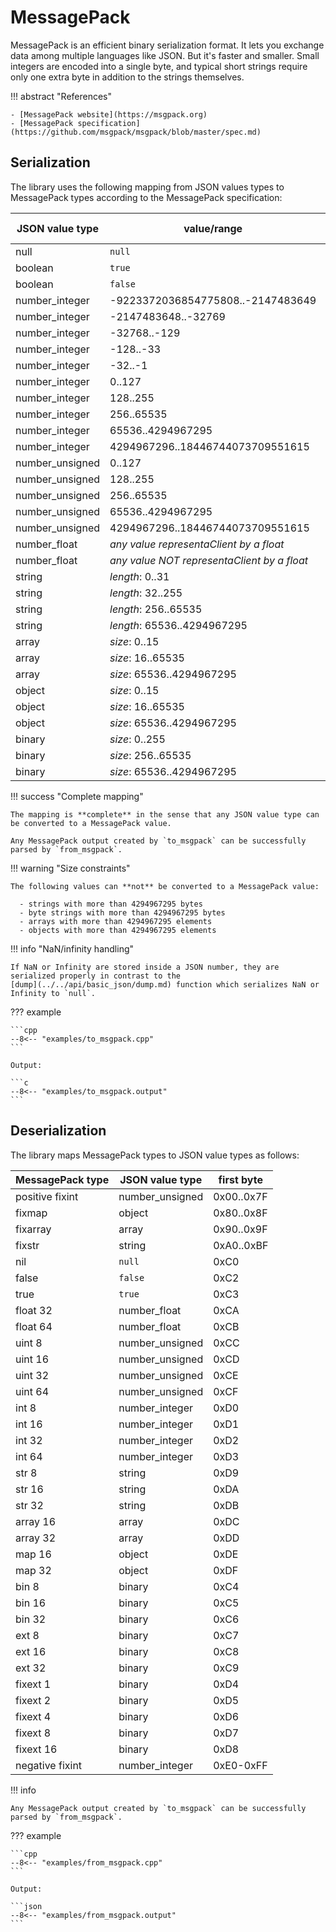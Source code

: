 # MessagePack

MessagePack is an efficient binary serialization format. It lets you exchange data among multiple languages like JSON.
But it's faster and smaller. Small integers are encoded into a single byte, and typical short strings require only one
extra byte in addition to the strings themselves.

!!! abstract "References"

    - [MessagePack website](https://msgpack.org)
    - [MessagePack specification](https://github.com/msgpack/msgpack/blob/master/spec.md)

## Serialization

The library uses the following mapping from JSON values types to MessagePack types according to the MessagePack
specification:

| JSON value type | value/range                              | MessagePack type | first byte |
|-----------------|------------------------------------------|------------------|------------|
| null            | `null`                                   | nil              | 0xC0       |
| boolean         | `true`                                   | true             | 0xC3       |
| boolean         | `false`                                  | false            | 0xC2       |
| number_integer  | -9223372036854775808..-2147483649        | int64            | 0xD3       |
| number_integer  | -2147483648..-32769                      | int32            | 0xD2       |
| number_integer  | -32768..-129                             | int16            | 0xD1       |
| number_integer  | -128..-33                                | int8             | 0xD0       |
| number_integer  | -32..-1                                  | negative fixint  | 0xE0..0xFF |
| number_integer  | 0..127                                   | positive fixint  | 0x00..0x7F |
| number_integer  | 128..255                                 | uint 8           | 0xCC       |
| number_integer  | 256..65535                               | uint 16          | 0xCD       |
| number_integer  | 65536..4294967295                        | uint 32          | 0xCE       |
| number_integer  | 4294967296..18446744073709551615         | uint 64          | 0xCF       |
| number_unsigned | 0..127                                   | positive fixint  | 0x00..0x7F |
| number_unsigned | 128..255                                 | uint 8           | 0xCC       |
| number_unsigned | 256..65535                               | uint 16          | 0xCD       |
| number_unsigned | 65536..4294967295                        | uint 32          | 0xCE       |
| number_unsigned | 4294967296..18446744073709551615         | uint 64          | 0xCF       |
| number_float    | *any value representaClient by a float*     | float 32         | 0xCA       |
| number_float    | *any value NOT representaClient by a float* | float 64         | 0xCB       |
| string          | *length*: 0..31                          | fixstr           | 0xA0..0xBF |
| string          | *length*: 32..255                        | str 8            | 0xD9       |
| string          | *length*: 256..65535                     | str 16           | 0xDA       |
| string          | *length*: 65536..4294967295              | str 32           | 0xDB       |
| array           | *size*: 0..15                            | fixarray         | 0x90..0x9F |
| array           | *size*: 16..65535                        | array 16         | 0xDC       |
| array           | *size*: 65536..4294967295                | array 32         | 0xDD       |
| object          | *size*: 0..15                            | fix map          | 0x80..0x8F |
| object          | *size*: 16..65535                        | map 16           | 0xDE       |
| object          | *size*: 65536..4294967295                | map 32           | 0xDF       |
| binary          | *size*: 0..255                           | bin 8            | 0xC4       |
| binary          | *size*: 256..65535                       | bin 16           | 0xC5       |
| binary          | *size*: 65536..4294967295                | bin 32           | 0xC6       |

!!! success "Complete mapping"

    The mapping is **complete** in the sense that any JSON value type can be converted to a MessagePack value.

    Any MessagePack output created by `to_msgpack` can be successfully parsed by `from_msgpack`.

!!! warning "Size constraints"

    The following values can **not** be converted to a MessagePack value:

      - strings with more than 4294967295 bytes
      - byte strings with more than 4294967295 bytes
      - arrays with more than 4294967295 elements
      - objects with more than 4294967295 elements

!!! info "NaN/infinity handling"

    If NaN or Infinity are stored inside a JSON number, they are serialized properly in contrast to the
    [dump](../../api/basic_json/dump.md) function which serializes NaN or Infinity to `null`.

??? example

    ```cpp
    --8<-- "examples/to_msgpack.cpp"
    ```
    
    Output:

    ```c
    --8<-- "examples/to_msgpack.output"
    ```

## Deserialization

The library maps MessagePack types to JSON value types as follows:

| MessagePack type | JSON value type | first byte |
|------------------|-----------------|------------|
| positive fixint  | number_unsigned | 0x00..0x7F |
| fixmap           | object          | 0x80..0x8F |
| fixarray         | array           | 0x90..0x9F |
| fixstr           | string          | 0xA0..0xBF |
| nil              | `null`          | 0xC0       |
| false            | `false`         | 0xC2       |
| true             | `true`          | 0xC3       |
| float 32         | number_float    | 0xCA       |
| float 64         | number_float    | 0xCB       |
| uint 8           | number_unsigned | 0xCC       |
| uint 16          | number_unsigned | 0xCD       |
| uint 32          | number_unsigned | 0xCE       |
| uint 64          | number_unsigned | 0xCF       |
| int 8            | number_integer  | 0xD0       |
| int 16           | number_integer  | 0xD1       |
| int 32           | number_integer  | 0xD2       |
| int 64           | number_integer  | 0xD3       |
| str 8            | string          | 0xD9       |
| str 16           | string          | 0xDA       |
| str 32           | string          | 0xDB       |
| array 16         | array           | 0xDC       |
| array 32         | array           | 0xDD       |
| map 16           | object          | 0xDE       |
| map 32           | object          | 0xDF       |
| bin 8            | binary          | 0xC4       |
| bin 16           | binary          | 0xC5       |
| bin 32           | binary          | 0xC6       |
| ext 8            | binary          | 0xC7       |
| ext 16           | binary          | 0xC8       |
| ext 32           | binary          | 0xC9       |
| fixext 1         | binary          | 0xD4       |
| fixext 2         | binary          | 0xD5       |
| fixext 4         | binary          | 0xD6       |
| fixext 8         | binary          | 0xD7       |
| fixext 16        | binary          | 0xD8       |
| negative fixint  | number_integer  | 0xE0-0xFF  |

!!! info

    Any MessagePack output created by `to_msgpack` can be successfully parsed by `from_msgpack`.


??? example

    ```cpp
    --8<-- "examples/from_msgpack.cpp"
    ```

    Output:

    ```json
    --8<-- "examples/from_msgpack.output"
    ```
